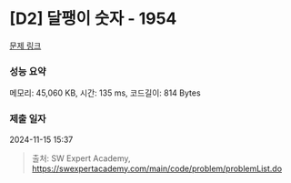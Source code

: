 # [D2] 달팽이 숫자 - 1954 

[문제 링크](https://swexpertacademy.com/main/code/problem/problemDetail.do?contestProbId=AV5PobmqAPoDFAUq) 

### 성능 요약

메모리: 45,060 KB, 시간: 135 ms, 코드길이: 814 Bytes

### 제출 일자

2024-11-15 15:37



> 출처: SW Expert Academy, https://swexpertacademy.com/main/code/problem/problemList.do